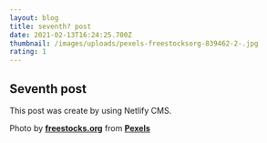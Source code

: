 ```yaml
---
layout: blog
title: seventh? post
date: 2021-02-13T16:24:25.700Z
thumbnail: /images/uploads/pexels-freestocksorg-839462-2-.jpg
rating: 1
---
```

<h2>Seventh post</h2>

<p>This post was create by using Netlify CMS. </p>

Photo by **[freestocks.org](https://www.pexels.com/@freestocks?utm_content=attributionCopyText&utm_medium=referral&utm_source=pexels)** from **[Pexels](https://www.pexels.com/photo/snowy-pathway-surrounded-by-bare-tree-839462/?utm_content=attributionCopyText&utm_medium=referral&utm_source=pexels)**